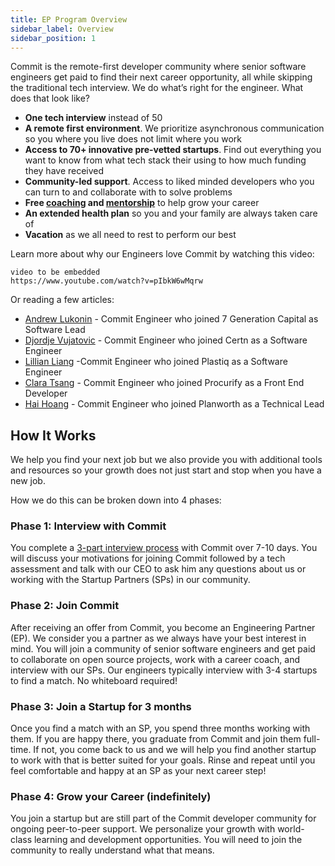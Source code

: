 ```yaml
---
title: EP Program Overview
sidebar_label: Overview
sidebar_position: 1
---
```


Commit is the remote-first developer community where senior software engineers get paid to find their next career opportunity, all while skipping the traditional tech interview. We do what’s right for the engineer. What does that look like?

- **One tech interview** instead of 50
- **A remote first environment**. We prioritize asynchronous communication so you where you live does not limit where you work
- **Access to 70+ innovative pre-vetted startups**. Find out everything you want to know from what tech stack their using to how much funding they have received 
- **Community-led support**. Access to liked minded developers who you can turn to and collaborate with to solve problems
- **Free [coaching](epresources/ep-coaching-guide) and [mentorship](contribute/mentorship)** to help grow your career
- **An extended health plan** so you and your family are always taken care of
- **Vacation** as we all need to rest to perform our best

Learn more about why our Engineers love Commit by watching this video:

```
video to be embedded
https://www.youtube.com/watch?v=pIbkW6wMqrw 
```

Or reading a few articles:
- [Andrew Lukonin](https://commit.dev/2021/10/14/committed-to-success-andrew-lukonin/) - Commit Engineer who joined 7 Generation Capital as Software Lead
- [Djordje Vujatovic](https://commit.dev/2021/09/23/committed-to-success-djordje-vujatovic/) - Commit Engineer who joined Certn as a Software Engineer
- [Lillian Liang](https://commit.dev/2020/08/14/committed-to-success-lillian-liang-plastiq-inc/) -Commit Engineer who joined Plastiq as a Software Engineer
- [Clara Tsang](https://commit.dev/2020/03/25/committed-to-success-clara-tsang-software-engineer-at-procurify/) - Commit Engineer who joined Procurify as a Front End Developer 
- [Hai Hoang](https://commit.dev/2020/03/31/hpsg234lc1x77d5pv7yaii6gsyc64a/) - Commit Engineer who joined Planworth as a Technical Lead

## How It Works

We help you find your next job but we also provide you with additional tools and resources so your growth does not just start and stop when you have a new job. 

How we do this can be broken down into 4 phases:

### Phase 1: Interview with Commit

You complete a [3-part interview process](https://docs.commit.dev/eps/ep-applying#interview-process) with Commit over 7-10 days. You will discuss your motivations for joining Commit followed by a tech assessment and talk with our CEO to ask him any questions about us or working with the Startup Partners (SPs) in our community. 

### Phase 2: Join Commit

After receiving an offer from Commit, you become an Engineering Partner (EP). We consider you a partner as we always have your best interest in mind. You will join a community of senior software engineers and get paid to collaborate on open source projects, work with a career coach, and interview with our SPs. Our engineers typically interview with 3-4 startups to find a match. No whiteboard required! 

### Phase 3: Join a Startup for 3 months

Once you find a match with an SP, you spend three months working with them. If you are happy there, you graduate from Commit and join them full-time. If not, you come back to us and we will help you find another startup to work with that is better suited for your goals. Rinse and repeat until you feel comfortable and happy at an SP as your next career step!

### Phase 4: Grow your Career (indefinitely)

You join a startup but are still part of the Commit developer community for ongoing peer-to-peer support. We personalize your growth with world-class learning and development opportunities. You will need to join the community to really understand what that means. 

